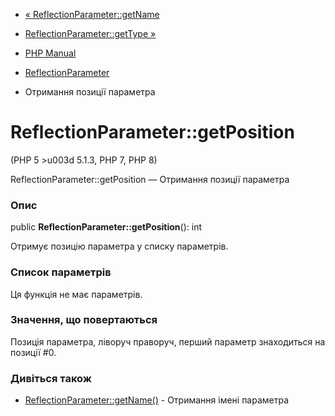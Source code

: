 - [« ReflectionParameter::getName](reflectionparameter.getname.md)
- [ReflectionParameter::getType »](reflectionparameter.gettype.md)

- [PHP Manual](index.md)
- [ReflectionParameter](class.reflectionparameter.md)
- Отримання позиції параметра

# ReflectionParameter::getPosition

(PHP 5 \>u003d 5.1.3, PHP 7, PHP 8)

ReflectionParameter::getPosition — Отримання позиції параметра

### Опис

public **ReflectionParameter::getPosition**(): int

Отримує позицію параметра у списку параметрів.

### Список параметрів

Ця функція не має параметрів.

### Значення, що повертаються

Позиція параметра, ліворуч праворуч, перший параметр знаходиться на позиції
#0.

### Дивіться також

- [ReflectionParameter::getName()](reflectionparameter.getname.md) -
Отримання імені параметра
